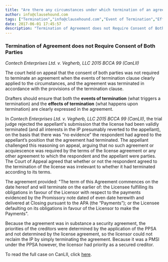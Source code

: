 ```yaml
---
title: "Are there any circumstances under which termination of an agreement require the consent of both parties, if at all?"
author: info@clausehound.com
tags: ["Termination","info@clausehound.com","Event of Termination","Effects of Termination"]
date: 2017-06-01 17:45:57
description: "Termination of Agreement does not Require Consent of Both Parties. See instant case of Contech Enterprises Ltd. v. Vegherb, LLC 2015 BCCA 99 (CanLII)."
---
```


### Termination of Agreement does not Require Consent of Both Parties

*Contech Enterprises Ltd. v. Vegherb, LLC 2015 BCCA 99 (CanLII)*

The court held on appeal that the consent of both parties was not required to terminate an agreement when the events of termination clause clearly applied to the circumstances, and the agreement was terminated in accordance with the provisions of the termination clause.

Drafters should ensure that both the **events of termination** (what triggers a termination) and the **effects of termination** (what happens upon termination) are clearly expressed in the agreement.

In *Contech Enterprises Ltd. v. Vegherb, LLC 2015 BCCA 99 (CanLII)*, the trial judge rejected the appellant's submission that the license had been validly terminated (and all interests in the IP presumably reverted to the appellant), on the basis that there was “no evidence” the respondent had agreed to the appellant’s position that the agreement had terminated. The appellant challenged this reasoning on appeal, arguing that no such agreement or acquiescence was required by the terms of the license agreement or any other agreement to which the respondent and the appellant were parties. The Court of Appeal agreed that whether or not the respondent agreed to the termination of the license was irrelevant to whether it had terminated according to its terms. 

The agreement provided: "The term of this Agreement commences on the date hereof and will terminate on the earlier of: the Licensee fulfilling its obligations in favour of the Licensor with respect to the payments evidenced by the Promissory note dated of even date herewith and delivered at Closing pursuant to the APA (the “Payments”); or the Licensee defaulting on its obligations in favour of the Licensor to make the Payments". 

Because the agreement was in substance a security agreement, the priorities of the creditors were determined by the application of the PPSA and not determined by the license agreement, so the licensor could not reclaim the IP by simply terminating the agreement. Because it was a PMSI under the PPSA however, the licensor had priority as a secured creditor.

To read the full case on CanLII, click [here](http://www.canlii.org/en/bc/bcca/doc/2015/2015bcca99/2015bcca99.html).
